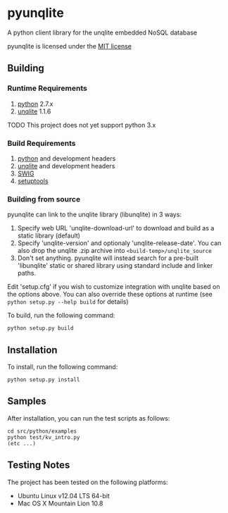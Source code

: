 # pyunqlite

A python client library for the unqlite embedded NoSQL database

pyunqlite is licensed under the [MIT license](http://www.opensource.org/licenses/mit-license.php)

## Building

### Runtime Requirements

1. [python](http://www.python.org/) 2.7.x
2. [unqlite](http://unqlite.org/) 1.1.6

TODO This project does not yet support python 3.x

### Build Requirements

1. [python](http://www.python.org/) and development headers
2. [unqlite](http://unqlite.org/) and development headers
3. [SWIG](http://www.swig.org/)
4. [setuptools](http://pythonhosted.org/setuptools/)

### Building from source

pyunqlite can link to the unqlite library (libunqlite) in 3 ways:

1. Specify web URL 'unqlite-download-url' to download and build as a static library (default)
2. Specify 'unqlite-version' and optionaly 'unqlite-release-date'.  You can also drop the unqlite .zip archive into ```<build-temp>/unqlite_source```
3. Don't set anything.  pyunqlite will instead search for a pre-built 'libunqlite' static or shared library using standard include and linker paths.

Edit 'setup.cfg' if you wish to customize integration with unqlite based on the options above.
You can also override these options at runtime (see ```python setup.py --help build``` for details) 

To build, run the following command:

	python setup.py build


## Installation

To install, run the following command:

	python setup.py install

## Samples

After installation, you can run the test scripts as follows:

    cd src/python/examples
    python test/kv_intro.py
    (etc ...)

## Testing Notes

The project has been tested on the following platforms:

* Ubuntu Linux v12.04 LTS 64-bit
* Mac OS X Mountain Lion 10.8
